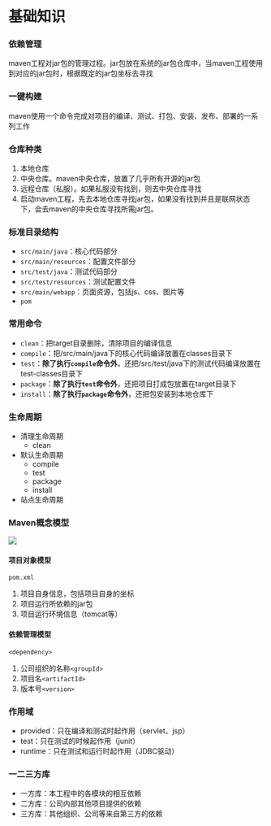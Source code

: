 # 基础知识

### **依赖管理**

maven工程对jar包的管理过程。jar包放在系统的jar包仓库中，当maven工程使用到对应的jar包时，根据既定的jar包坐标去寻找

### **一键构建**

maven使用一个命令完成对项目的编译、测试、打包、安装、发布、部署的一系列工作

### **仓库种类**

1. 本地仓库
2. 中央仓库。maven中央仓库，放置了几乎所有开源的jar包
3. 远程仓库（私服）。如果私服没有找到，则去中央仓库寻找
4. 启动maven工程，先去本地仓库寻找jar包，如果没有找到并且是联网状态下，会去maven的中央仓库寻找所需jar包。

### **标准目录结构**

- `src/main/java`：核心代码部分
- `src/main/resources`：配置文件部分
- `src/test/java`：测试代码部分
- `src/test/resources`：测试配置文件
- `src/main/webapp`：页面资源，包括js、css、图片等
- `pom`

### **常用命令**

- `clean`：把target目录删除，清除项目的编译信息
- `compile`：把/src/main/java下的核心代码编译放置在classes目录下
- `test`：**除了执行`compile`命令外**，还把/src/test/java下的测试代码编译放置在test-classes目录下
- `package`：**除了执行`test`命令外**，还把项目打成包放置在target目录下
- `install`：**除了执行`package`命令外**，还把包安装到本地仓库下

### **生命周期**

- 清理生命周期
  - clean
- 默认生命周期
  - compile
  - test
  - package
  - install
- 站点生命周期

### **Maven概念模型**

![](https://tva1.sinaimg.cn/large/007S8ZIlgy1gfsrj94k24j30ya0l2b29.jpg)



#### 项目对象模型

`pom.xml`

1. 项目自身信息，包括项目自身的坐标
2. 项目运行所依赖的jar包
3. 项目运行环境信息（tomcat等）

#### 依赖管理模型

`<dependency>`

1. 公司组织的名称`<groupId>`
2. 项目名`<artifactId>`
3. 版本号`<version>`

### **作用域**

- provided：只在编译和测试时起作用（servlet、jsp）
- test：只在测试的时候起作用（junit）
- runtime：只在测试和运行时起作用（JDBC驱动）

### 一二三方库

- 一方库：本工程中的各模块的相互依赖
- 二方库：公司内部其他项目提供的依赖
- 三方库：其他组织、公司等来自第三方的依赖